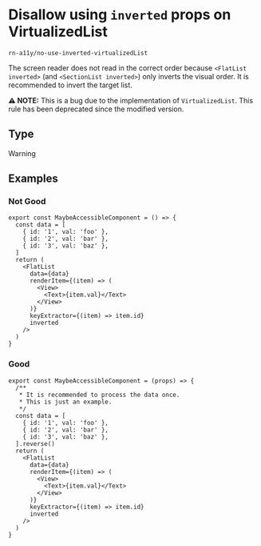 # Disallow using `inverted` props on VirtualizedList

`rn-a11y/no-use-inverted-virtualizedList`

The screen reader does not read in the correct order because `<FlatList inverted>` (and `<SectionList inverted>`) only inverts the visual order.
It is recommended to invert the target list.

**⚠️ NOTE:** This is a bug due to the implementation of `VirtualizedList`. This rule has been deprecated since the modified version.

## Type

Warning

## Examples

### Not Good

```tsx
export const MaybeAccessibleComponent = () => {
  const data = [
    { id: '1', val: 'foo' },
    { id: '2', val: 'bar' },
    { id: '3', val: 'baz' },
  ]
  return (
    <FlatList
      data={data}
      renderItem={(item) => (
        <View>
          <Text>{item.val}</Text>
        </View>
      )}
      keyExtractor={(item) => item.id}
      inverted
    />
  )
}
```

### Good

```tsx
export const MaybeAccessibleComponent = (props) => {
  /**
   * It is recommended to process the data once.
   * This is just an example.
   */
  const data = [
    { id: '1', val: 'foo' },
    { id: '2', val: 'bar' },
    { id: '3', val: 'baz' },
  ].reverse()
  return (
    <FlatList
      data={data}
      renderItem={(item) => (
        <View>
          <Text>{item.val}</Text>
        </View>
      )}
      keyExtractor={(item) => item.id}
      inverted
    />
  )
}
```

```

```
